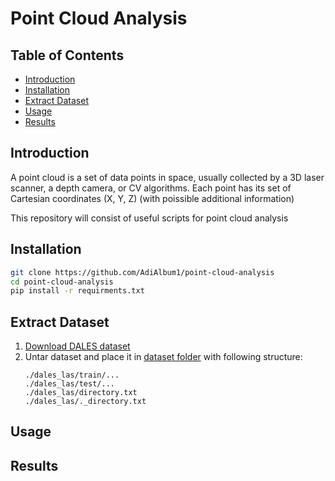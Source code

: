 # Point Cloud Analysis

## Table of Contents

- [Introduction](#introduction)
- [Installation](#installation)
- [Extract Dataset](#extract_dataset)
- [Usage](#usage)
- [Results](#results)

## Introduction

A point cloud is a set of data points in space, usually collected by a 3D laser scanner, a depth camera, or CV algorithms. Each point has its set of Cartesian coordinates (X, Y, Z) (with poissible additional information)

This repository will consist of useful scripts for point cloud analysis

## Installation
```sh
git clone https://github.com/AdiAlbum1/point-cloud-analysis
cd point-cloud-analysis
pip install -r requirments.txt
```

## Extract Dataset

1. [Download DALES dataset](https://udayton.edu/engineering/research/centers/vision_lab/research/was_data_analysis_and_processing/dale.php)
2. Untar dataset and place it in [dataset folder](./dales_las) with following structure:
    ```
    ./dales_las/train/...
    ./dales_las/test/...
    ./dales_las/directory.txt
    ./dales_las/._directory.txt
    ```

## Usage

## Results
